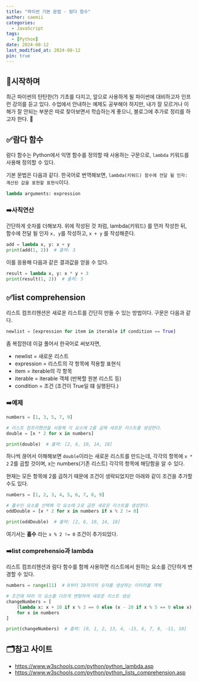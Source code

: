 ```yaml
---
title: "파이썬 기본 문법 - 람다 함수"
author: saemii
categories:
  - JavaScript
tags:
  - [Python]
date: 2024-08-12
last_modified_at: 2024-08-12
pin: true
---
```


## 📌시작하며

최근 파이썬의 탄탄한(?) 기초를 다지고, 앞으로 사용하게 될 파이썬에 대비하고자 인프런 강의를 듣고 있다.
수업에서 안내하는 예제도 공부해야 하지만, 내가 잘 모르거나 이해가 잘 안되는 부분은 따로 찾아보면서 학습하는게 좋으니, 블로그에 추가로 정리를 하고자 한다. 🤗

## ✅람다 함수

람다 함수는 Python에서 익명 함수를 정의할 때 사용하는 구문으로, `lambda` 키워드를 사용해 정의할 수 있다.

기본 문법은 다음과 같다.
한국어로 번역해보면, `lambda(키워드) 함수에 전달 될 인자: 계산된 값을 표현할 표현식`이다.

```python
lambda arguments: expression
```

### ➡️사칙연산

간단하게 숫자를 더해보자.
위에 작성된 것 처럼, lambda(키워드) 를 먼저 작성한 뒤, 함수에 전달 될 인자 `x, y`를 작성하고, `x + y` 를 작성해준다.

```python
add = lambda x, y: x + y
print(add(1, 2))  # 출력: 3
```

이를 응용해 다음과 같은 결과값을 얻을 수 있다.

```python
result = lambda x, y: x * y + 3
print(result(1, 2))  # 출력: 5
```

## ✅list comprehension

리스트 컴프리헨션은 새로운 리스트를 간단히 만들 수 있는 방법이다.
구문은 다음과 같다.

```python
newlist = [expression for item in iterable if condition == True]
```

좀 복잡한데 이걸 풀어서 한국어로 써보자면,

- newlist = 새로운 리스트
- expression = 리스트의 각 항목에 적용할 표현식
- item = iterable의 각 항목
- iterable = iterable 객체 (반복할 원본 리스트 등)
- condition = 조건 (조건이 True일 떄 실행된다.)

### ➡️예제

```python
numbers = [1, 3, 5, 7, 9]

# 리스트 컴프리헨션을 사용해 각 요소에 2를 곱해 새로운 리스트를 생성한다.
double = [x * 2 for x in numbers]

print(double)  # 출력: [2, 6, 10, 14, 18]
```

하나씩 끊어서 이해해보면 `double`이라는 새로운 리스트를 만드는데,
각각의 항목에 `x * 2` 2를 곱할 것이며, x는 numbers(기존 리스트) 각각의 항목에 해당함을 알 수 있다.

현재는 모든 항목에 2를 곱하기 때문에 조건이 생략되었지만 아래와 같이 조건을 추가할수도 있다.

```python
numbers = [1, 2, 3, 4, 5, 6, 7, 8, 9]

# 홀수인 요소를 선택해 각 요소에 2로 곱한 새로운 리스트를 생성한다.
oddDouble = [x * 2 for x in numbers if x % 2 != 0]

print(oddDouble)  # 출력: [2, 6, 10, 14, 18]
```

여기서는 **홀수** 라는 `x % 2 != 0` 조건이 추가되었다.

### ➡️list comprehensio과 lambda

리스트 컴프리헨션과 람다 함수를 함께 사용하면 리스트에서 원하는 요소를 간단하게 변경할 수 있다.

```python
numbers = range(11)  # 0부터 10까지의 숫자를 생성하는 이터러블 객체

# 조건에 따라 각 요소를 다르게 변형하여 새로운 리스트 생성
changeNumbers = [
    (lambda x: x + 10 if x % 3 == 0 else (x - 20 if x % 5 == 0 else x))(x)
    for x in numbers
]

print(changeNumbers)  # 출력: [0, 1, 2, 13, 4, -15, 6, 7, 8, -11, 10]
```

## 🗂️참고 사이트

- <https://www.w3schools.com/python/python_lambda.asp>
- <https://www.w3schools.com/python/python_lists_comprehension.asp>
